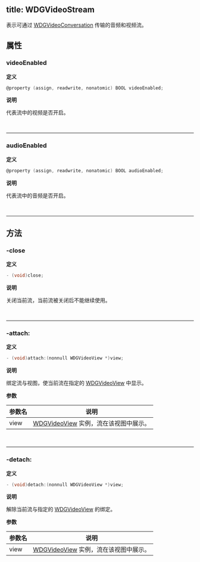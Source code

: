 title: WDGVideoStream
---

表示可通过 [WDGVideoConversation](/conference/iOS/api/WDGVideoConversation.html) 传输的音频和视频流。

## 属性

### videoEnabled

**定义**

```objectivec
@property (assign, readwrite, nonatomic) BOOL videoEnabled;
```

**说明**

代表流中的视频是否开启。

</br>

---

### audioEnabled

**定义**

```objectivec
@property (assign, readwrite, nonatomic) BOOL audioEnabled;
```

**说明**

代表流中的音频是否开启。

</br>

---

## 方法

### -close

**定义**

```objectivec
- (void)close;
```

**说明**

关闭当前流，当前流被关闭后不能继续使用。

</br>

---

### -attach:

**定义**

```objectivec
- (void)attach:(nonnull WDGVideoView *)view;
```

**说明**

绑定流与视图，使当前流在指定的 [WDGVideoView](/conference/iOS/api/WDGVideoView.html) 中显示。

**参数**

 参数名 | 说明 
---|---
view|[WDGVideoView](/conference/iOS/api/WDGVideoView.html) 实例，流在该视图中展示。

</br>

---

### -detach:

**定义**

```objectivec
- (void)detach:(nonnull WDGVideoView *)view;
```

**说明**

解除当前流与指定的 [WDGVideoView](/conference/iOS/api/WDGVideoView.html) 的绑定。

**参数**

 参数名 | 说明 
---|---
view|[WDGVideoView](/conference/iOS/api/WDGVideoView.html) 实例，流在该视图中展示。
